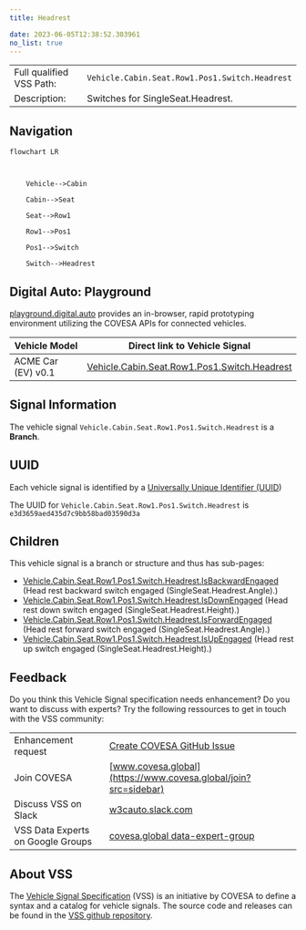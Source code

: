 ```yaml
---
title: Headrest

date: 2023-06-05T12:38:52.303961
no_list: true
---
```



| | |
|---|---|
| Full qualified VSS Path: | `Vehicle.Cabin.Seat.Row1.Pos1.Switch.Headrest` |
| Description: | Switches for SingleSeat.Headrest. |

## Navigation

```mermaid
flowchart LR



    Vehicle-->Cabin

    Cabin-->Seat

    Seat-->Row1

    Row1-->Pos1

    Pos1-->Switch

    Switch-->Headrest

```


## Digital Auto: Playground

[playground.digital.auto](http://digital.auto) provides an in-browser, rapid prototyping environment utilizing the COVESA APIs for connected vehicles. 

| Vehicle Model | Direct link to Vehicle Signal |
|---|---|
| ACME Car (EV) v0.1 | [Vehicle.Cabin.Seat.Row1.Pos1.Switch.Headrest](https://digitalauto.netlify.app/model/STLWzk1WyqVVLbfymb4f/cvi/list/Vehicle.Cabin.Seat.Row1.Pos1.Switch.Headrest/) |


## Signal Information




The vehicle signal `Vehicle.Cabin.Seat.Row1.Pos1.Switch.Headrest` is a **Branch**.





## UUID

Each vehicle signal is identified by a [Universally Unique Identifier (UUID](https://en.wikipedia.org/wiki/Universally_unique_identifier))

The UUID for `Vehicle.Cabin.Seat.Row1.Pos1.Switch.Headrest` is `e3d3659aed435d7c9bb58bad03590d3a`

## Children

This vehicle signal is a branch or structure and thus has sub-pages:

- [Vehicle.Cabin.Seat.Row1.Pos1.Switch.Headrest.IsBackwardEngaged](isbackwardengaged/) (Head rest backward switch engaged (SingleSeat.Headrest.Angle).)
- [Vehicle.Cabin.Seat.Row1.Pos1.Switch.Headrest.IsDownEngaged](isdownengaged/) (Head rest down switch engaged (SingleSeat.Headrest.Height).)
- [Vehicle.Cabin.Seat.Row1.Pos1.Switch.Headrest.IsForwardEngaged](isforwardengaged/) (Head rest forward switch engaged (SingleSeat.Headrest.Angle).)
- [Vehicle.Cabin.Seat.Row1.Pos1.Switch.Headrest.IsUpEngaged](isupengaged/) (Head rest up switch engaged (SingleSeat.Headrest.Height).)


## Feedback

Do you think this Vehicle Signal specification needs enhancement? Do you want to discuss with experts? Try the following ressources to get in touch with the VSS community:

| | |
|---|---|
| Enhancement request | [Create COVESA GitHub Issue](https://github.com/COVESA/vehicle_signal_specification/issues/new?body=Please+describe+your+feedback&title=Signal+feedback+Vehicle.Cabin.Seat.Row1.Pos1.Switch.Headrest) |
| Join COVESA | [www.covesa.global](https://www.covesa.global/join?src=sidebar) |
| Discuss VSS on Slack | [w3cauto.slack.com](http://w3cauto.slack.com/) |
| VSS Data Experts on Google Groups | [covesa.global data-expert-group](https://groups.google.com/a/covesa.global/g/data-expert-group) |

## About VSS

The [Vehicle Signal Specification](https://covesa.github.io/vehicle_signal_specification/) (VSS)
is an initiative by COVESA to define a syntax and a catalog for vehicle signals.
The source code and releases can be found in the [VSS github repository](https://github.com/COVESA/vehicle_signal_specification).


